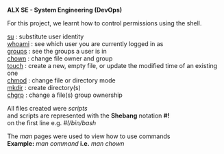 <b>ALX SE - System Engineering (DevOps)</b>  
  
For this project, we learnt how to control permissions using the shell.  
  
<ins>su</ins> : substitute user identity  
<ins>whoami</ins> : see which user you are currently logged in as  
<ins>groups</ins> : see the groups a user is in  
<ins>chown</ins> : change file owner and group  
<ins>touch</ins> : create a new, empty file, or update the modified time of an existing one  
<ins>chmod</ins> : change file or directory mode  
<ins>mkdir</ins> : create directory(s)  
<ins>chgrp</ins> : change a file(s) group ownership  
  
  
All files created were <i>scripts</i>  
and scripts are represented with the <b>Shebang</b> notation <b>#!</b>  
on the first line e.g. <i>#!/bin/bash</i>  
  
  
The <i>man</i> pages were used to view how to use commands  
<b>Example:</b> <i>man command</i> <b>i.e.</b> <i>man chown</i>  
